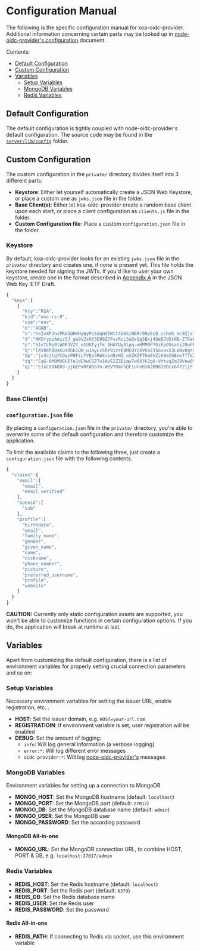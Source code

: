 # Configuration Manual

The following is the specific configuration manual for koa-oidc-provider. Additional information concerning certain parts may be looked up in [node-oidc-provider's configuration](https://github.com/panva/node-oidc-provider/blob/master/docs/configuration.md) document.

Contents:

* [Default Configuration](#default-configuration)
* [Custom Configuration](#custom-configuration)
* [Variables](#variables)
  * [Setup Variables](#setup-variables)
  * [MongoDB Variables](#mongodb-variables)
  * [Redis Variables](#redis-variables)

## Default Configuration

The default configuration is tightly coupled with node-oidc-provider's default configuration. The source code may be found in the [`server/lib/config`](/server/lib/config) folder.

## Custom Configuration

The custom configuration in the `private/` directory divides itself into 3 different parts:

* **Keystore**: Either let yourself automatically create a JSON Web Keystore, or place a custom one as `jwks.json` file in the folder.
* **Base Client(s)**: Either let koa-oidc-provider create a random base client upon each start, or place a client configuration as `clients.js` file in the folder.
* **Custom Configuration file**: Place a custom `configuration.json` file in the folder.

### Keystore

By default, koa-oidc-provider looks for an existing `jwks.json` file in the `private/` directory and creates one, if none is present yet. This file holds the keystore needed for signing the JWTs. If you'd like to user your own keystore, create one in the format described in [Appendix A](https://tools.ietf.org/html/draft-ietf-jose-json-web-key-41#appendix-A) in the JSON Web Key IETF Draft.

```javascript
{
  "keys":[
    {
      "kty":"RSA",
      "kid":"enc-rs-0",
      "use":"enc",
      "e":"AQAB",
      "n":"hxIvXPJncPRVGQHVHyWyPsSdqHdEWtt4bHkiNERr9NzEcO_schmh_mc9Zjx7mlvRENgKRWiEqnMS4NJgBjnGIzU4mCKer98-tPHh4S1kag49NSsOtPY7C6FKbhhZyFSpnZjZ0O3NEeIdYLtKKdkTUW80iwJaztI_-pJnkXeoGn4EjpQJcaRAqEMS2JVvy6dTKdcWgkFj3IqcXDjDlKl8N7defSU316i3yC3tI-gEyGvt11QVZY9Gf7yiS9YIB9NMX5NSUzujrF8BekjhZ3p1C1IAqHuS-lRtYmr-x3Y6c3MdRR_zwRYEf_4Mwi2KpFkh50xiPGWtPMH-fcBo8TgLjw",
      "d":"MKOrypzAAzz5J_gw9vZsKY5D99Z7FvzRcL5uQsQg3Bxj4QeE7dGtNB-ZTKebGwrVTmt9x2DL5VVrBuq7CYLkhukzaBWPb2XE_wPbg2sFLevSvsKymRfSS23Zj6vVKP7T1ZylU0dPAZGbYqoPGuLAwiJ5mVVPvgqYX3M5OHkOX_tYJmUFN7l8IRnWY6nD1eTcyqumpcZX6yy8M2CnmmEEW6kJKXvD9Qy3eQxOrRfhYpqNrmSYAssqZqC5xm2G_IXrdQN9U1GhjG4facRwQSVaRyZkjZKz-JGx0fRQoi8SpK_VXF7juobwT1mECedSV-sUgZ803iw-TCyvCBNe1uXcgQ",
      "p":"51sTLMj0lW0R3VZf_m1UUTyjfk_BHAYUyBlpq-mHMM0P7GiKpG9sa5j20nPEFMfL6zwXOYzpI3hEgf9UnErvasABz16hCaiAMzKOsxazxU1NmFxA0JPPJaWI3yzbaJv72f5dYbbXOgZKm7vqYpzEY-jtgDPZz7WPwGMZv8dXQr0",
      "q":"lXV8khBQsKuYDGb1UW_u1ayLv5Rr01zrE0MEQYzXVKa735Gvxx53LANv8qrcy3D2RB1h7lZFfqYnw4pjE3XwHhOw5oEywqYm4MP0Nu7T7TheiAQfqtkCIVd1RhBH-sLJEuUAAmeBJYacfrLUo8kgq3VkXc9CfPAUna8Ep6np8js",
      "dp":"js4rztgYCOgzP8FiLYVEp4Rbkssd8vNZ_o2ZKZFTbm8VZiK9eXSBowTfTdZBcWZGW-RSnaZ5_fftqaR2kKa8k9MDCwJpOrH0uCV76dWYj7AAtowzQcwK8Dz2eHOS10Z5Nf0JnRgkT9-0S965dbc4jkcn2pum1cxHeERzj2o3Va0",
      "dq":"CqG-6M0MUGUEfe1dChwCS2To1AoE2ZZEiqw7w0X3k2gA-VhtvqZmJ9Vew05wQnCYtCO68a9lZir_rSNNBPdgy2LvNJaAO-SB439NAhNfNALMhrR0ZDznr-N-ziseU7JDh3qO05z1TOwUedbS1YvbLRc-uoWh3y1c6hKnLB4kLD0",
      "qi":"E1xLt8AQ0d-jj6EPxRFW5b7o-WeVYOmnhQF1uFe65AJBR81ROcx6f7ZijF7m0ImQ3sROJ7Dw1rCNrTRzIk-Cb5d2-Um9YPwothCqetB0fYiz2LzCGvtXmS-2EGXSSMpfSTvFN6DMLAFP5XCBsn9rbwZ0pCbi0dFAkiU5dpfRgfI"
    }
  ]
}
```

### Base Client(s)


### `configuration.json` file

By placing a `configuration.json` file in the `private/` directory, you're able to overwrite some of the default configuration and therefore customize the application.

To limit the available claims to the following three, just create a `configuration.json` file with the following contents.

```javascript
{
  "claims":{
    "email":[
      "email",
      "email_verified"
    ],
    "openid":[
      "sub"
    ],
    "profile":[
      "birthdate",
      "email",
      "family_name",
      "gender",
      "given_name",
      "name",
      "nickname",
      "phone_number",
      "picture",
      "preferred_username",
      "profile",
      "website"
    ]
  }
}
```

**CAUTION:** Currently only static configuration assets are supported, you won't be able to customize functions in certain configuration options. If you do, the application will break at runtime at last.

## Variables

Apart from customizing the default configuration, there is a list of environment variables for properly setting crucial connection parameters and so on:

### Setup Variables

Necessary environment variables for setting the issuer URL, enable registration, etc...

* **HOST**: Set the issuer domain, e.g. `HOST=your-url.com`
* **REGISTRATIOIN**: If environment variable is set, user registration will be enabled
* **DEBUG**: Set the amount of logging:
  * `info`: Will log general information (a verbose logging)
  * `error:*`: Will log different error messages
  * `oidc-provider:*`: Will log [node-oidc-provider's](https://github.com/panva/node-oidc-provider) messages

### MongoDB Variables

Environment variables for setting up a connection to MongoDB

* **MONGO_HOST**: Set the MongoDB hostname (default: `localhost`)
* **MONGO_PORT**: Set the MongoDB port (default: `27017`)
* **MONGO_DB**: Set the MongoDB database name (default: `admin`)
* **MONGO_USER**: Set the MongoDB user
* **MONGO_PASSWORD**: Set the according password

#### MongoDB All-in-one

* **MONGO_URL**: Set the MongoDB connection URL, to combine HOST, PORT & DB, e.g. `localhost:27017/admin`

### Redis Variables

* **REDIS_HOST**: Set the Redis hostname (default: `localhost`)
* **REDIS_PORT**: Set the Redis port (default: `6379`)
* **REDIS_DB**: Set the Redis database name
* **REDIS_USER**: Set the Redis user
* **REDIS_PASSWORD**: Set the password

#### Redis All-in-one

* **REDIS_PATH**: If connecting to Redis via socket, use this environment variable